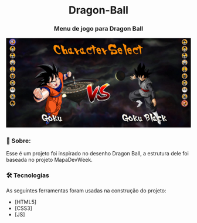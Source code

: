 <h1 align="center">Dragon-Ball</h1>
<h3 align="center">Menu de jogo para Dragon Ball</h3>

<img src="./src/imagens/SelectCharacter.jpg">

### 🥊 Sobre:
Esse é um projeto foi inspirado no desenho Dragon Ball, a estrutura dele foi baseada no projeto MapaDevWeek.
<br>

### 🛠 Tecnologias

As seguintes ferramentas foram usadas na construção do projeto:

- [HTML5]
- [CSS3]
- [JS]
